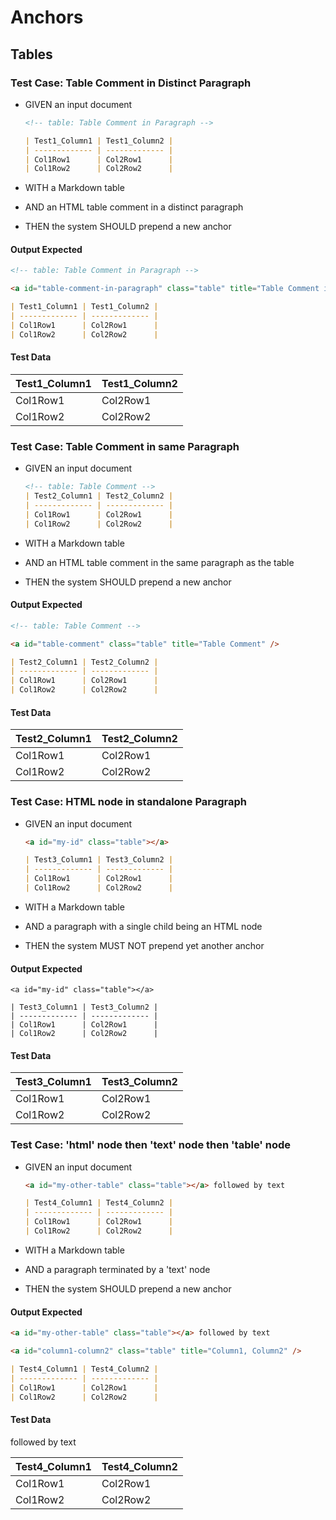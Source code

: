 # Anchors

## Tables

### Test Case: Table Comment in Distinct Paragraph

- GIVEN an input document

  ```md
  <!-- table: Table Comment in Paragraph -->

  | Test1_Column1 | Test1_Column2 |
  | ------------- | ------------- |
  | Col1Row1      | Col2Row1      |
  | Col1Row2      | Col2Row2      |
  ```

- WITH a Markdown table
- AND an HTML table comment in a distinct paragraph
- THEN the system SHOULD prepend a new anchor

#### Output Expected

```md
<!-- table: Table Comment in Paragraph -->

<a id="table-comment-in-paragraph" class="table" title="Table Comment in Paragraph" />

| Test1_Column1 | Test1_Column2 |
| ------------- | ------------- |
| Col1Row1      | Col2Row1      |
| Col1Row2      | Col2Row2      |
```

#### Test Data

<!-- table: Table Comment in Paragraph -->

| Test1_Column1 | Test1_Column2 |
| ------------- | ------------- |
| Col1Row1      | Col2Row1      |
| Col1Row2      | Col2Row2      |


### Test Case: Table Comment in same Paragraph

- GIVEN an input document

  ```md
  <!-- table: Table Comment -->
  | Test2_Column1 | Test2_Column2 |
  | ------------- | ------------- |
  | Col1Row1      | Col2Row1      |
  | Col1Row2      | Col2Row2      |
  ```

- WITH a Markdown table
- AND an HTML table comment in the same paragraph as the table
- THEN the system SHOULD prepend a new anchor

#### Output Expected

```md
<!-- table: Table Comment -->

<a id="table-comment" class="table" title="Table Comment" />

| Test2_Column1 | Test2_Column2 |
| ------------- | ------------- |
| Col1Row1      | Col2Row1      |
| Col1Row2      | Col2Row2      |
```

#### Test Data

<!-- table: Table Comment -->

| Test2_Column1 | Test2_Column2 |
| ------------- | ------------- |
| Col1Row1      | Col2Row1      |
| Col1Row2      | Col2Row2      |


### Test Case: HTML node in standalone Paragraph

- GIVEN an input document

  ```md
  <a id="my-id" class="table"></a>

  | Test3_Column1 | Test3_Column2 |
  | ------------- | ------------- |
  | Col1Row1      | Col2Row1      |
  | Col1Row2      | Col2Row2      |
  ```

- WITH a Markdown table
- AND a paragraph with a single child being an HTML node
- THEN the system MUST NOT prepend yet another anchor

#### Output Expected

~~~
<a id="my-id" class="table"></a>

| Test3_Column1 | Test3_Column2 |
| ------------- | ------------- |
| Col1Row1      | Col2Row1      |
| Col1Row2      | Col2Row2      |
~~~

#### Test Data

<a id="my-id" class="table"></a>

| Test3_Column1 | Test3_Column2 |
| ------------- | ------------- |
| Col1Row1      | Col2Row1      |
| Col1Row2      | Col2Row2      |


### Test Case: 'html' node then 'text' node then 'table' node

- GIVEN an input document

  ```md
  <a id="my-other-table" class="table"></a> followed by text

  | Test4_Column1 | Test4_Column2 |
  | ------------- | ------------- |
  | Col1Row1      | Col2Row1      |
  | Col1Row2      | Col2Row2      |
  ```

- WITH a Markdown table
- AND a paragraph terminated by a 'text' node
- THEN the system SHOULD prepend a new anchor

#### Output Expected

```md
<a id="my-other-table" class="table"></a> followed by text

<a id="column1-column2" class="table" title="Column1, Column2" />

| Test4_Column1 | Test4_Column2 |
| ------------- | ------------- |
| Col1Row1      | Col2Row1      |
| Col1Row2      | Col2Row2      |
```

#### Test Data

<a id="my-other-table" class="table"></a> followed by text

| Test4_Column1 | Test4_Column2 |
| ------------- | ------------- |
| Col1Row1      | Col2Row1      |
| Col1Row2      | Col2Row2      |

